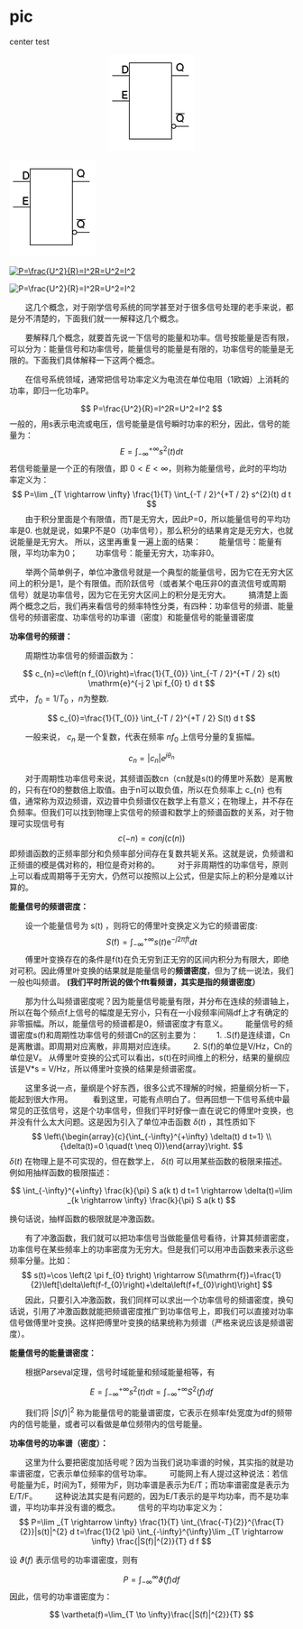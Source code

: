 # pic

center test


<p align="center">
  <img src="https://raw.githubusercontent.com/Bounce00/pic/master/fpga/fpga_skills/latch1.png">
</p>


<p align="center">

![image](https://raw.githubusercontent.com/Bounce00/pic/master/fpga/fpga_skills/latch1.png)
 
</p>



<a href="https://www.codecogs.com/eqnedit.php?latex=P=\frac{U^2}{R}=I^2R=U^2=I^2" target="_blank"><img src="https://latex.codecogs.com/gif.latex?P=\frac{U^2}{R}=I^2R=U^2=I^2" title="P=\frac{U^2}{R}=I^2R=U^2=I^2" /></a>

<p>
<img src="https://latex.codecogs.com/gif.latex?P=\frac{U^2}{R}=I^2R=U^2=I^2" title="P=\frac{U^2}{R}=I^2R=U^2=I^2" />
 </p>
 
&emsp;&emsp;这几个概念，对于刚学信号系统的同学甚至对于很多信号处理的老手来说，都是分不清楚的，下面我们就一一解释这几个概念。

&emsp;&emsp;要解释几个概念，就要首先说一下信号的能量和功率。信号按能量是否有限，可以分为：能量信号和功率信号，能量信号的能量是有限的，功率信号的能量是无限的。下面我们具体解释一下这两个概念。

&emsp;&emsp;在信号系统领域，通常把信号功率定义为电流在单位电阻（1欧姆）上消耗的功率，即归一化功率P。

$$
P=\frac{U^2}{R}=I^2R=U^2=I^2
$$
一般的，用s表示电流或电压，信号能量是信号瞬时功率的积分，因此，信号的能量为：
$$
E=\int_{-\infty}^{+\infty} s^{2}(t) d t
$$
若信号能量是一个正的有限值，即 $0<E<\infty$，则称为能量信号，此时的平均功率定义为：
$$
P=\lim _{T \rightarrow \infty} \frac{1}{T} \int_{-T / 2}^{+T / 2} s^{2}(t) d t 
$$
&emsp;&emsp;由于积分里面是个有限值，而T是无穷大，因此P=0，所以能量信号的平均功率是0.
也就是说，如果P不是0（功率信号），那么积分的结果肯定是无穷大，也就说能量是无穷大。
所以，这里再重复一遍上面的结果：
&emsp;&emsp;能量信号：能量有限，平均功率为0；
&emsp;&emsp;功率信号：能量无穷大，功率非0。

&emsp;&emsp;举两个简单例子，单位冲激信号就是一个典型的能量信号，因为它在无穷大区间上的积分是1，是个有限值。而阶跃信号（或者某个电压非0的直流信号或周期信号）就是功率信号，因为它在无穷大区间上的积分是无穷大。
&emsp;&emsp;搞清楚上面两个概念之后，我们再来看信号的频率特性分类，有四种：功率信号的频谱、能量信号的频谱密度、功率信号的功率谱（密度）和能量信号的能量谱密度

**功率信号的频谱：**

&emsp;&emsp;周期性功率信号的频谱函数为：

$$
c_{n}=c\left(n f_{0}\right)=\frac{1}{T_{0}} \int_{-T / 2}^{+T / 2} s(t) \mathrm{e}^{-j 2 \pi f_{0} t} d t 
$$
式中， $f_{0}=1/T_{0}$ ，$n$为整数.

$$
c_{0}=\frac{1}{T_{0}} \int_{-T / 2}^{+T / 2} S(t) d t 
$$

&emsp;&emsp;一般来说， $c_{n}$ 是一个复数，代表在频率 $nf_{0}$ 上信号分量的复振幅。

$$
c_{n}=\left|c_{n}\right| e^{j \theta_{n}} 
$$

&emsp;&emsp;对于周期性功率信号来说，其频谱函数cn（cn就是s(t)的傅里叶系数）是离散的，只有在f0的整数倍上取值。由于n可以取负值，所以在负频率上 c_{n} 也有值，通常称为双边频谱，双边普中负频谱仅在数学上有意义；在物理上，并不存在负频率。但我们可以找到物理上实信号的频谱和数学上的频谱函数的关系，对于物理可实现信号有
$$
c(-n)=conj(c(n)) 
$$
即频谱函数的正频率部分和负频率部分间存在复数共轭关系。这就是说，负频谱和正频谱的模是偶对称的，相位是奇对称的。
&emsp;&emsp;对于非周期性的功率信号，原则上可以看成周期等于无穷大，仍然可以按照以上公式，但是实际上的积分是难以计算的。

**能量信号的频谱密度：**

&emsp;&emsp;设一个能量信号为 s(t) ，则将它的傅里叶变换定义为它的频谱密度:
$$
S(\mathrm{f})=\int_{-\infty}^{+\infty} s(t) \mathrm{e}^{-j 2\pi f t} d t 
$$
&emsp;&emsp;傅里叶变换存在的条件是f(t)在负无穷到正无穷的区间内积分为有限大，即绝对可积。因此傅里叶变换的结果就是能量信号的**频谱密度**，但为了统一说法，我们一般也叫频谱。
**(我们平时所说的做个fft看频谱，其实是指的频谱密度）**

&emsp;&emsp;那为什么叫频谱密度呢？因为能量信号能量有限，并分布在连续的频谱轴上，所以在每个频点f上信号的幅度是无穷小，只有在一小段频率间隔df上才有确定的非零振幅。所以，能量信号的频谱都是0，频谱密度才有意义。
&emsp;&emsp;能量信号的频谱密度s(f)和周期性功率信号的频谱Cn的区别主要为：
&emsp;&emsp;1. .S(f)是连续谱，Cn是离散谱。即周期对应离散，非周期对应连续。
&emsp;&emsp;2. S(f)的单位是V/Hz，Cn的单位是V。
从傅里叶变换的公式可以看出，s(t)在时间维上的积分，结果的量纲应该是V*s = V/Hz，所以傅里叶变换的结果是频谱密度。

&emsp;&emsp;这里多说一点，量纲是个好东西，很多公式不理解的时候，把量纲分析一下，能起到很大作用。
&emsp;&emsp; 看到这里，可能有点明白了。但再回想一下信号系统中最常见的正弦信号，这是个功率信号，但我们平时好像一直在说它的傅里叶变换，也并没有什么太大问题。这是因为引入了单位冲击函数 $\delta(t)$ ，其性质如下
$$
\left\{\begin{array}{c}{\int_{-\infty}^{+\infty} \delta(t) d t=1} \\ {\delta(t)=0 \quad(t \neq 0)}\end{array}\right. 
$$
$\delta(t)$ 在物理上是不可实现的，但在数学上， $\delta(t)$ 可以用某些函数的极限来描述。例如用抽样函数的极限描述：

$$
\int_{-\infty}^{+\infty} \frac{k}{\pi} S a(k t) d t=1 \rightarrow \delta(t)=\lim _{k \rightarrow \infty} \frac{k}{\pi} S a(k t) 
$$

换句话说，抽样函数的极限就是冲激函数。

&emsp;&emsp;有了冲激函数，我们就可以把功率信号当做能量信号看待，计算其频谱密度，功率信号在某些频率上的功率密度为无穷大。但是我们可以用冲击函数来表示这些频率分量。比如：
$$
s(t)=\cos \left(2 \pi f_{0} t\right) \rightarrow S(\mathrm{f})=\frac{1}{2}\left[\delta\left(f-f_{0}\right)+\delta\left(f+f_{0}\right)\right] 
$$
 &emsp;&emsp;因此，只要引入冲激函数，我们同样可以求出一个功率信号的频谱密度，换句话说，引用了冲激函数就能把频谱密度推广到功率信号上，即我们可以直接对功率信号做傅里叶变换。这样把傅里叶变换的结果统称为频谱（严格来说应该是频谱密度）。

**能量信号的能量谱密度：**

&emsp;&emsp;根据Parseval定理，信号时域能量和频域能量相等，有

$$
E=\int_{-\infty}^{+\infty} s^{2}(t) d t=\int_{-\infty}^{+\infty} S^{2}(f) d f $$

&emsp;&emsp;我们将 $|S(f)|^{2}$ 称为能量信号的能量谱密度，它表示在频率f处宽度为df的频带内的信号能量，或者可以看做是单位频带内的信号能量。

**功率信号的功率谱（密度）：**

&emsp;&emsp;这里为什么要把密度加括号呢？因为当我们说功率谱的时候，其实指的就是功率谱密度，它表示单位频率的信号功率。
&emsp;&emsp;可能网上有人提过这种说法：若信号能量为E，时间为T，频带为F，则功率谱是表示为E/T；而功率谱密度是表示为E/T/F。
&emsp;&emsp;这种说法其实是有问题的，因为E/T表示的是平均功率，而不是功率谱，平均功率并没有谱的概念。
&emsp;&emsp;信号的平均功率定义为：
$$
P=\lim _{T \rightarrow \infty} \frac{1}{T} \int_{\frac{-T}{2}}^{\frac{T}{2}}|s(t)|^{2} d t=\frac{1}{2 \pi} \int_{-\infty}^{\infty}\lim _{T \rightarrow \infty} \frac{|S(f)|^{2}}{T} d f $$

设 $\vartheta(f)$ 表示信号的功率谱密度，则有

$$
P=\int_{-\infty}^{\infty} \vartheta(f)  d f 
$$
因此，信号的功率谱密度为：

$$
\vartheta(f)=\lim_{T \to \infty}\frac{|S(f)|^{2}}{T} 
$$














